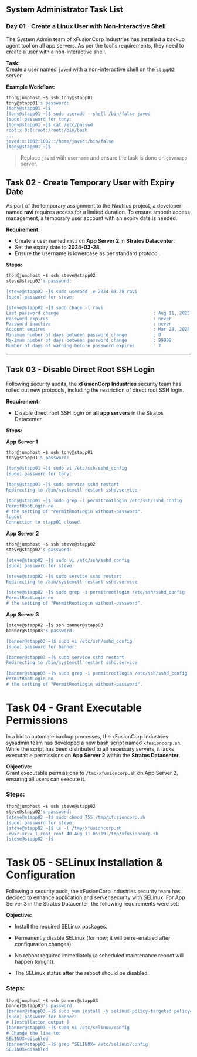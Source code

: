 ## **System Administrator Task List**

### **Day 01 - Create a Linux User with Non-Interactive Shell**

The System Admin team of xFusionCorp Industries has installed a backup agent tool on all app servers. As per the tool's requirements, they need to create a user with a non-interactive shell.

**Task:**  
Create a user named `javed` with a non-interactive shell on the `stapp02` server.

**Example Workflow:**

```bash
thor@jumphost ~$ ssh tony@stapp01
tony@stapp01's password:
[tony@stapp01 ~]$
[tony@stapp01 ~]$ sudo useradd --shell /bin/false javed
[sudo] password for tony:
[tony@stapp01 ~]$ cat /etc/passwd
root:x:0:0:root:/root:/bin/bash
...
javed:x:1002:1002::/home/javed:/bin/false
[tony@stapp01 ~]$
```

> Replace `javed` with `username` and ensure the task is done on `givenapp` server.

## Task 02 - Create Temporary User with Expiry Date

As part of the temporary assignment to the Nautilus project, a developer named **ravi** requires access for a limited duration. To ensure smooth access management, a temporary user account with an expiry date is needed.

**Requirement:**
- Create a user named `ravi` on **App Server 2** in **Stratos Datacenter**.
- Set the expiry date to **2024-03-28**.
- Ensure the username is lowercase as per standard protocol.

**Steps:**
```bash
thor@jumphost ~$ ssh steve@stapp02
steve@stapp02's password: 

[steve@stapp02 ~]$ sudo useradd -e 2024-03-28 ravi
[sudo] password for steve: 

[steve@stapp02 ~]$ sudo chage -l ravi
Last password change                                    : Aug 11, 2025
Password expires                                        : never
Password inactive                                       : never
Account expires                                         : Mar 28, 2024
Minimum number of days between password change          : 0
Maximum number of days between password change          : 99999
Number of days of warning before password expires       : 7
```

---

## Task 03 - Disable Direct Root SSH Login

Following security audits, the **xFusionCorp Industries** security team has rolled out new protocols, including the restriction of direct root SSH login.

**Requirement:**
- Disable direct root SSH login on **all app servers** in the Stratos Datacenter.

**Steps:**

**App Server 1**
```bash
thor@jumphost ~$ ssh tony@stapp01
tony@stapp01's password: 

[tony@stapp01 ~]$ sudo vi /etc/ssh/sshd_config
[sudo] password for tony: 

[tony@stapp01 ~]$ sudo service sshd restart
Redirecting to /bin/systemctl restart sshd.service

[tony@stapp01 ~]$ sudo grep -i permitrootlogin /etc/ssh/sshd_config
PermitRootLogin no
# the setting of "PermitRootLogin without-password".
logout
Connection to stapp01 closed.
```

**App Server 2**
```bash
thor@jumphost ~$ ssh steve@stapp02
steve@stapp02's password: 

[steve@stapp02 ~]$ sudo vi /etc/ssh/sshd_config
[sudo] password for steve: 

[steve@stapp02 ~]$ sudo service sshd restart
Redirecting to /bin/systemctl restart sshd.service

[steve@stapp02 ~]$ sudo grep -i permitrootlogin /etc/ssh/sshd_config
PermitRootLogin no
# the setting of "PermitRootLogin without-password".
```

**App Server 3**
```bash
[steve@stapp02 ~]$ ssh banner@stapp03
banner@stapp03's password: 

[banner@stapp03 ~]$ sudo vi /etc/ssh/sshd_config
[sudo] password for banner: 

[banner@stapp03 ~]$ sudo service sshd restart
Redirecting to /bin/systemctl restart sshd.service

[banner@stapp03 ~]$ sudo grep -i permitrootlogin /etc/ssh/sshd_config
PermitRootLogin no
# the setting of "PermitRootLogin without-password".
```

# Task 04 - Grant Executable Permissions

In a bid to automate backup processes, the xFusionCorp Industries sysadmin team has developed a new bash script named `xfusioncorp.sh`. While the script has been distributed to all necessary servers, it lacks executable permissions on **App Server 2** within the **Stratos Datacenter**.

**Objective:**  
Grant executable permissions to `/tmp/xfusioncorp.sh` on App Server 2, ensuring all users can execute it.

### Steps:

```bash
thor@jumphost ~$ ssh steve@stapp02
steve@stapp02's password:
[steve@stapp02 ~]$ sudo chmod 755 /tmp/xfusioncorp.sh
[sudo] password for steve:
[steve@stapp02 ~]$ ls -l /tmp/xfusioncorp.sh
-rwxr-xr-x 1 root root 40 Aug 11 05:19 /tmp/xfusioncorp.sh
[steve@stapp02 ~]$

```

# Task 05 - SELinux Installation & Configuration

Following a security audit, the xFusionCorp Industries security team has decided to enhance application and server security with SELinux. For App Server 3 in the Stratos Datacenter, the following requirements were set:

**Objective:**  
- Install the required SELinux packages.

- Permanently disable SELinux (for now; it will be re-enabled after configuration changes).

- No reboot required immediately (a scheduled maintenance reboot will happen tonight).

- The SELinux status after the reboot should be disabled.

### Steps:

```bash
thor@jumphost ~$ ssh banner@stapp03
banner@stapp03's password:
[banner@stapp03 ~]$ sudo yum install -y selinux-policy-targeted policycoreutils
[sudo] password for banner:
# [Installation output ]
[banner@stapp03 ~]$ sudo vi /etc/selinux/config
# Change the line to:
SELINUX=disabled
[banner@stapp03 ~]$ grep ^SELINUX= /etc/selinux/config
SELINUX=disabled

```
